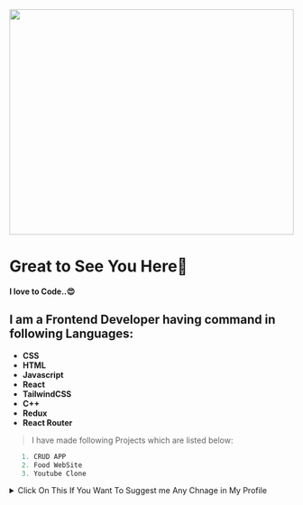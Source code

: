 <img width="100%" height="400" src="https://user-images.githubusercontent.com/72239310/149745312-c9fd7000-3118-41b8-a3fc-04cf0ab5f205.jpg" >

# Great to See You Here🚀

**I love to Code..😍**

## I am a Frontend Developer having command in following Languages:
-  **CSS**
-  **HTML**
-  **Javascript**
-  **React**
-  **TailwindCSS**
-  **C++**
-  **Redux**
-  **React Router**

              

> I have made following Projects which are listed below: 
```ts
   1. CRUD APP
   2. Food WebSite
   3. Youtube Clone
```

<details>
  <summary> Click On This If You Want To Suggest me Any Chnage in My Profile </summary>
  - - - - - - - - Thank You for Your Suggestion in Advance - - - - - - - - - - - - - -
  
        This is Link to My Gmail Account ankushladani@gmail.com
</details>
  








